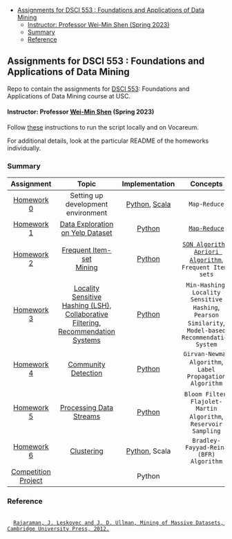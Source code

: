 <!-- TOC -->
  * [Assignments for DSCI 553 : Foundations and Applications of Data Mining](#assignments-for-dsci-553--foundations-and-applications-of-data-mining-)
      * [Instructor: Professor Wei-Min Shen (Spring 2023)](#instructor-professor-wei-min-shen-spring-2023)
    * [Summary](#summary-)
    * [Reference](#reference)
<!-- TOC -->

## Assignments for DSCI 553 : Foundations and Applications of Data Mining ##
Repo to contain the assignments for [DSCI 553](https://web-app.usc.edu/soc/syllabus/20223/32440.pdf): Foundations and Applications of Data Mining course at USC.

#### Instructor: Professor [Wei-Min Shen](https://viterbi-web.usc.edu/~wmshen/) (Spring 2023)

Follow [these](homework-assignment-0/README.md) instructions to run the script locally and on Vocareum.

For additional details, look at the particular README of the homeworks individually.

### Summary ###

|                  Assignment                  |                                                                         Topic                                                                         |                                                     Implementation                                                      |                                                                                Concepts                                                                                 |                                                                                         Dataset                                                                                         |
|:--------------------------------------------:|:-----------------------------------------------------------------------------------------------------------------------------------------------------:|:-----------------------------------------------------------------------------------------------------------------------:|:-----------------------------------------------------------------------------------------------------------------------------------------------------------------------:|:---------------------------------------------------------------------------------------------------------------------------------------------------------------------------------------:|
|     [Homework 0](homework-assignment-0)      |                                                       Setting up development <br/> environment                                                        | [Python](homework-assignment-0/word_count.py), [Scala](homework-assignment-0/scala-hw-0/src/main/scala/WordCount.scala) |                                                                            ```Map-Reduce```                                                                             |                                                                                          None                                                                                           | 
|     [Homework 1](homework-assignment-1)      |                             [Data Exploration<br/>on Yelp Dataset](homework-assignment-1/Homework%201%20Description.pdf)                              |                                         [Python](homework-assignment-1/python)                                          |                                                       [```Map-Reduce```](https://en.wikipedia.org/wiki/MapReduce)                                                       |                           [Test](https://drive.google.com/drive/folders/1JlRztnGk5LLD8xYvj6Dp5RgG45YGUNuD?usp=sharing), [Full](https://www.yelp.com/dataset)                            |
|     [Homework 2](homework-assignment-2)      |                                 [Frequent Item-set <br/>Mining](homework-assignment-2/Homework%202%20Description.pdf)                                 |                                         [Python](homework-assignment-2/python)                                          | [```SON Algorithm```](https://www.vldb.org/conf/1995/P432.PDF), <br/>[```Apriori Algorithm```](https://www.vldb.org/conf/1994/P487.PDF), <br/> ```Frequent Item-sets``` | [Simulated](https://drive.google.com/drive/folders/1Nqp66TJnE-6aJRBfSJITqta_JZJ7HmE0?usp=sharing), [Real-world](https://www.kaggle.com/datasets/chiranjivdas09/ta-feng-grocery-dataset) |
|     [Homework 3](homework-assignment-3)      | [Locality Sensitive<br/>Hashing (LSH),<br/>Collaborative Filtering,<br/>Recommendation Systems](homework-assignment-3/Homework%203%20Description.pdf) |                                         [Python](homework-assignment-3/python)                                          |                         ```Min-Hashing```, ```Locality Sensitive Hashing```, ```Pearson Similarity```, ```Model-based Recommendation System```                          |                                     [Training and Validation](https://drive.google.com/drive/folders/17JIpck9KcXA2aZYfNGsOFgGTM0qlmPkZ?usp=sharing)                                     |
|     [Homework 4](homework-assignment-4)      |                                      [Community Detection](homework-assignment-4/Homework%204%20Description.pdf)                                      |                                         [Python](homework-assignment-4/python)                                          |                                                    ```Girvan-Newman Algorithm```, ```Label Propagation Algorithm```                                                     |                                           [Graph Data](https://drive.google.com/drive/folders/1wJso0NNgK9jv4fjfRTSepYl58s1LPZQs?usp=sharing)                                            |
|     [Homework 5](homework-assignment-5)      |                                    [Processing Data Streams](homework-assignment-5/Homework%205%20Description.pdf)                                    |                                         [Python](homework-assignment-5/python)                                          |                                              ```Bloom Filter```, ```Flajolet-Martin Algorithm```, ```Reservoir Sampling```                                              |                           [Seed dataset for stream + Stream Generator](https://drive.google.com/drive/folders/1o7yFtJtPYtFUOnlaqNT_hk1thsoNo9B4?usp=sharing)                            |
|     [Homework 6](homework-assignment-6)      |                                          [Clustering](homework-assignment-6/Homework%206%20Description.pdf)                                           |                                  [Python](homework-assignment-6/python/task.py), Scala                                  |                                                               ```Bradley-Fayyad-Reina (BFR) Algorithm```                                                                |                                        [Synthetic dataset](https://drive.google.com/drive/folders/1tLuhdAiVaet4OOYrRwWgdeT-45ZU4WCV?usp=sharing)                                        |
| [Competition Project](Competition%20Project) |                                                                                                                                                       |                                                         Python                                                          |                                                                                                                                                                         |                                                                                                                                                                                         |


### Reference
<pre>
 <code>
  <a href="http://infolab.stanford.edu/~ullman/mmds.html">Rajaraman, J. Leskovec and J. D. Ullman, Mining of Massive Datasets, Cambridge University Press, 2012.</a>
 </code>
</pre>
